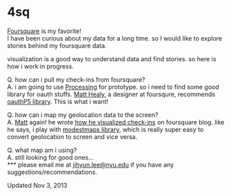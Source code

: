 4sq
===

<a href="foursquare.com" target="_blank">Foursquare</a> is my favorite!<br/> 
I have been curious about my data for a long time. so I would like to explore stories behind my foursquare data.

visualization is a good way to understand data and find stories. so here is how i work in progress.


Q. how can i pull my check-ins from foursquare?<br/>
A. i am going to use <a href="http://processing.org/" target="_blank">Processing</a> for prototype. so i need to find some good library for oauth stuffs. <a href="https://twitter.com/lankybutmacho/status/396772891993583616" target="_blank">Matt Healy</a>, a designer at foursqure, recommends <a href="http://nytlabs.com/oauthp5/" target="_blank">oauthP5 library</a>. This is what i want!

Q. how can i map my geolocation data to the screen?<br/>
A. <a href="http://matthewhealy.net/" target="_blank">Matt</a> again! he wrote <a href="http://engineering.foursquare.com/2011/09/26/behind-the-scenes-of-our-week-of-check-ins-visualization/" target="_blank">how he visualized check-ins</a> on foursquare blog. like he says, i play with <a href="https://github.com/RandomEtc/modestmaps-processing" target="_blank">modestmaps library</a>, which is really super easy to convert geolocation to screen and vice versa.

Q. what map am i using?<br/>
A. still looking for good ones...<br/>
*** please email me at jihyun.lee@nyu.edu if you have any suggestions/recommendations.


Updated Nov 3, 2013
